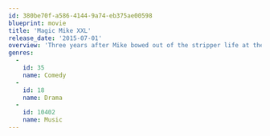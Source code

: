 ```yaml
---
id: 380be70f-a586-4144-9a74-eb375ae00598
blueprint: movie
title: 'Magic Mike XXL'
release_date: '2015-07-01'
overview: 'Three years after Mike bowed out of the stripper life at the top of his game, he and the remaining Kings of Tampa hit the road to Myrtle Beach to put on one last blow-out performance.'
genres:
  -
    id: 35
    name: Comedy
  -
    id: 18
    name: Drama
  -
    id: 10402
    name: Music
---
```

